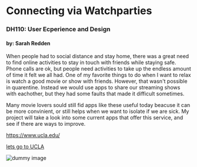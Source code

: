 # Connecting via Watchparties 
### DH110: User Ecperience and Design

#### by: Sarah Redden

When people had to social distance and stay home, there was a great need to find online activities to stay in touch with friends while staying safe. Phone calls are ok, but people need activities to take up the endless amount of time it felt we all had. One of my favorite things to do when I want to relax is watch a good movie or show with friends. However, that wasn't possible in quarentine. Instead we would use apps to share our streaming shows with eachother, but they had some faults that made it difficult sometimes. 

Many movie lovers sould still fid apps like these useful today beacuse it can be more convinient, or still helps when we want to isolate if we are sick. My project will take a look into some current apps that offer this service, and see if there are ways to improve.

https://www.ucla.edu/

[lets go to UCLA](https://www.ucla.edu/)

![dummy image](uclaIMAGE.png)


